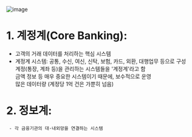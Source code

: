 ![image](https://github.com/user-attachments/assets/176b47b9-1522-4934-9501-d0369a7e1b84)     
     
# 1. 계정계(Core Banking):          
   - 고객의 거래 데이터를 처리하는 핵심 시스템         
   - 계정계 시스템: 공통, 수신, 여신, 신탁, 보험, 카드, 외환, 대행업무 등으로 구성          
   계정(통장, 계좌 등)을 관리하는 시스템들을 '계정계'라고 함           
   금액 정보 등 매우 중요한 시스템이기 때문에, 보수적으로 운영       
   많은 데이터량 (계정당 1억 건은 가뿐히 넘음)      

# 2. 정보계:   
     - 각 금융기관의 대·내외망을 연결하는 시스템     
